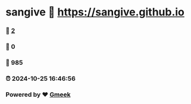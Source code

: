 # sangive :link: https://sangive.github.io 
### :page_facing_up: [2](https://sangive.github.io/tag.html) 
### :speech_balloon: 0 
### :hibiscus: 985 
### :alarm_clock: 2024-10-25 16:46:56 
### Powered by :heart: [Gmeek](https://github.com/Meekdai/Gmeek)
